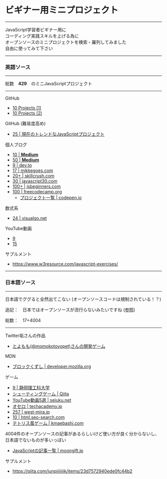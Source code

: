 # ビギナー用ミニプロジェクト

---

JavaScript学習者ビギナー用に  
コーディング実践スキルを上げる為に  
オープンソースのミニプロジェクトを検索・羅列してみました  
自由に使ってみて下さい

---

### 英語ソース

---

総数　**429**　のミニJavaScriptプロジェクト

---

GitHub
- [10 Projects (1)](https://github.com/Researcher-H/100-JavaScript-Projects)
- [10 Projects (2)](https://github.com/Researcher-H/100-javascript-projects-1)

GitHub (難易度高め)
- [25 | 現在のトレンドなJavaScriptプロジェクト](https://github.com/trending/javascript)

個人ブログ
- [10 | **Medium**](https://medium.com/thebit/top-10-project-based-tutorials-for-learning-javascript-54c80de4f48c)
- [50 | **Medium**](https://medium.com/@tanoydadu/top-50-javascript-projects-for-beginners-with-source-code-351b54b88e3d)
- [9 | dev.to](https://dev.to/simonholdorf/9-awesome-projects-you-can-build-with-vanilla-javascript-2o1b)
- [17 | mikkegoes.com](https://mikkegoes.com/javascript-projects-for-beginners/)
- [20+ | skillcrush.com](https://skillcrush.com/blog/projects-you-can-do-with-javascript/)
- [30 | javascript30.com](https://javascript30.com/)
- [100+ | jsbeginners.com](https://jsbeginners.com/javascript-projects-for-beginners/)
- [100 | freecodecamp.org](https://www.freecodecamp.org/news/how-i-built-100-projects-in-100-days/)
  * [プロジェクト一覧 | codepen.io](https://codepen.io/FlorinPop17/full/VwYWMOa)

数式系
- [24 | visualgo.net](https://visualgo.net/en)

YouTube動画
- [9](https://youtu.be/Kp3HGwlXwCk)
- [15](https://youtu.be/3PHXvlpOkf4)

サプルメント
- https://www.w3resource.com/javascript-exercises/

---

### 日本語ソース

---

日本語でググると全然出てこない (オープンソースコードは規制されている！？)  

追記：　日本ではオープンソースが流行らないみたいですね ([参照](https://feisia.opal.ne.jp/reason.html))  

総数：　17+4004

---

Twitter垢さんの作品
- [とよもも(@momokotoyopet)さんの開発ゲーム](https://github.com/mtoyopet/js-spaceship-game)

MDN
- [ブロックくずし | developer.mozilla.org](https://developer.mozilla.org/ja/docs/Games/Workflows/2D_Breakout_game_pure_JavaScript)

ゲーム
- [9 | 静岡理工科大学](https://www.sist.ac.jp/~suganuma/game/JavaScript/)
- [シューティングゲーム | Qiita](https://qiita.com/doxas/items/9debec7e1f0c19bc8daa)
- [YouTube動画5選 | sejuku.net](https://www.sejuku.net/blog/3960)
- [オセロ | techacademy.jp](https://techacademy.jp/magazine/22767)
- [257 | west-mira.jp](http://www.west-mira.jp/javascript/list/4/16/)
- [10 | html.seo-search.com](http://html.seo-search.com/game/)
- [テトリス風ゲーム | kmaebashi.com](http://kmaebashi.com/programmer/tetris/index.html)

4004件のオープンソースの記事があるらしいけど使い方が良く分からないし、日本語でないものが多いっぽい
- [JavaScriptの記事一覧 | moongift.jp](https://www.moongift.jp/tag/javascript)

サプルメント
- https://qiita.com/junpiiiiiiik/items/23d7572940ede0fc44b2
